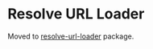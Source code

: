 # Resolve URL Loader

Moved to [resolve-url-loader](packages/resolve-url-loader/README.md) package.

